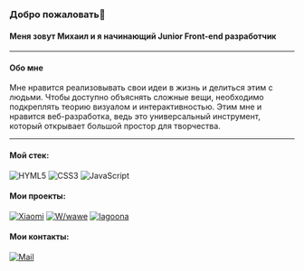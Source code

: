 ### Добро пожаловать👋
#### Меня зовут Михаил и я начинающий Junior Front-end разработчик

---
#### Обо мне

Мне нравится реализовывать свои идеи в жизнь и делиться этим с людьми. Чтобы доступно объяснять сложные вещи, необходимо подкреплять теорию визуалом и интерактивностью. Этим мне и нравится веб-разработка, ведь это универсальный инструмент, который открывает большой простор для творчества.

---

#### Мой стек:
![HYML5](https://img.shields.io/badge/HTML5-E34F26?style=for-the-badge&logo=html5&logoColor=white) 
![CSS3](https://img.shields.io/badge/CSS3-1572B6?style=for-the-badge&logo=css3&logoColor=white)
![JavaScript](https://img.shields.io/badge/JavaScript-323330?style=for-the-badge&logo=javascript&logoColor=F7DF1E)

#### Мои проекты:
[![Xiaomi](https://img.shields.io/badge/-Xiaomi-141130?style=for-the-badge)](https://miwgan.github.io/Xiaomi-Himo)
[![W/wawe](https://img.shields.io/badge/-W/wawe-141130?style=for-the-badge)](https://miwgan.github.io/layout-radio-w-wawe/)
[![lagoona](https://img.shields.io/badge/-lagoona-141130?style=for-the-badge)](https://miwgan.github.io/lagoona/)

#### Мои контакты:
[![Mail](https://img.shields.io/badge/-9671777103@mail.ru-141130?style=for-the-badge&logo=Mail.Ru)](mailto:9671777103@mail.ru)

